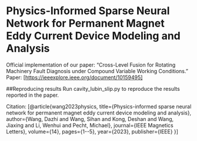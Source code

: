 # Physics-Informed Sparse Neural Network for Permanent Magnet Eddy Current Device Modeling and Analysis
  
Official implementation of our paper: “Cross-Level Fusion for Rotating Machinery Fault Diagnosis under Compound Variable Working Conditions.”
Paper: [https://ieeexplore.ieee.org/document/10159495]

##Reproducing results
Run cavity_lubin_slip.py to reproduce the results reported in the paper.

Citation: [@article{wang2023physics,
            title={Physics-informed sparse neural network for permanent magnet eddy current device modeling and analysis},
            author={Wang, Dazhi and Wang, Sihan and Kong, Deshan and Wang, Jiaxing and Li, Wenhui and Pecht, Michael},
            journal={IEEE Magnetics Letters},
            volume={14},
            pages={1--5},
            year={2023},
            publisher={IEEE}
          }]

